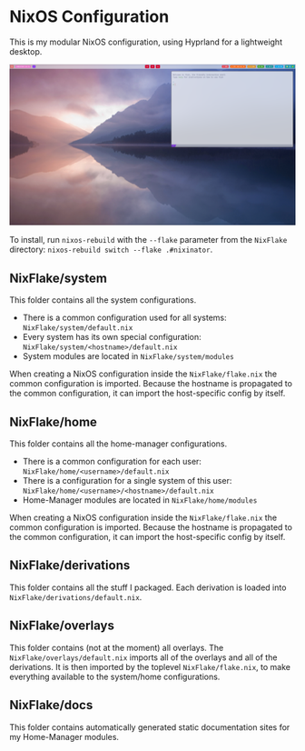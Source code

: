 # NixOS Configuration

This is my modular NixOS configuration, using Hyprland for a lightweight desktop.

![](Foggy-Lake.png)

To install, run ``nixos-rebuild`` with the ``--flake`` parameter from the ``NixFlake`` directory: ``nixos-rebuild switch --flake .#nixinator``.

## NixFlake/system

This folder contains all the system configurations.

- There is a common configuration used for all systems: ``NixFlake/system/default.nix``
- Every system has its own special configuration: ``NixFlake/system/<hostname>/default.nix``
- System modules are located in ``NixFlake/system/modules``

When creating a NixOS configuration inside the ``NixFlake/flake.nix`` the common configuration is imported.
Because the hostname is propagated to the common configuration, it can import the host-specific config by itself.

## NixFlake/home

This folder contains all the home-manager configurations.

- There is a common configuration for each user: ``NixFlake/home/<username>/default.nix``
- There is a configuration for a single system of this user: ``NixFlake/home/<username>/<hostname>/default.nix``
- Home-Manager modules are located in ``NixFlake/home/modules``

When creating a NixOS configuration inside the ``NixFlake/flake.nix`` the common configuration is imported.
Because the hostname is propagated to the common configuration, it can import the host-specific config by itself.

## NixFlake/derivations

This folder contains all the stuff I packaged.
Each derivation is loaded into ``NixFlake/derivations/default.nix``.

## NixFlake/overlays

This folder contains (not at the moment) all overlays.
The ``NixFlake/overlays/default.nix`` imports all of the overlays and all of the derivations.
It is then imported by the toplevel ``NixFlake/flake.nix``, to make everything available to the system/home configurations.

## NixFlake/docs

This folder contains automatically generated static documentation sites for my Home-Manager modules.
